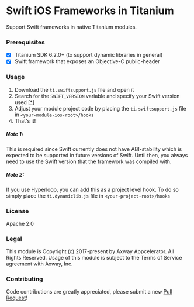 # Swift iOS Frameworks in Titanium
Support Swift frameworks in native Titanium modules.

### Prerequisites
- [x] Titanium SDK 6.2.0+ (to support dynamic libraries in general)
- [x] Swift framework that exposes an Objective-C public-header

### Usage
1. Download the `ti.swiftsupport.js` file and open it
2. Search for the `SWIFT_VERSION` variable and specify your Swift version used [[*](#note-1)]
3. Adjust your module project code by placing the `ti.swiftsupport.js` file in `<your-module-ios-root>/hooks`
5. That's it!

##### Note 1: 
This is required since Swift currently does not have ABI-stability which is expected to be supported in future versions of Swift. Until then, you always need to use the Swift version that the framework was compiled with.

##### Note 2:
If you use Hyperloop, you can add this as a project level hook. To do so simply place the `ti.dynamiclib.js` file in `<your-project-root>/hooks`

### License
Apache 2.0

### Legal
This module is Copyright (c) 2017-present by Axway Appcelerator. All Rights Reserved. Usage of this module is subject 
to the Terms of Service agreement with Axway, Inc. 

### Contributing
Code contributions are greatly appreciated, please submit a new [Pull Request](https://github.com/appcelerator-modules/hook-swift-frameworks/pull/new/master)!
